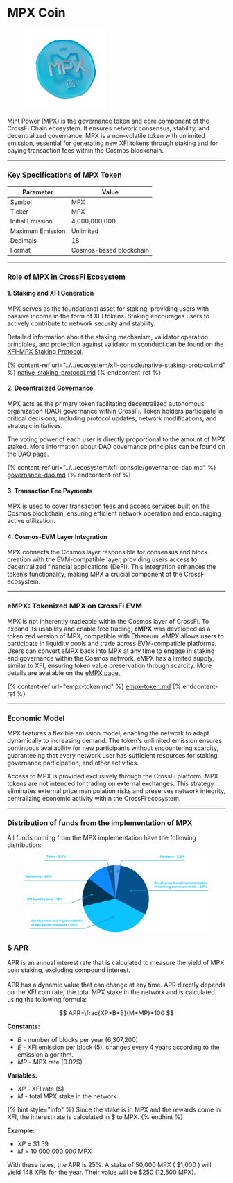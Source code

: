 # MPX Coin

<figure><img src="../../.gitbook/assets/10.png" alt="" width="188"><figcaption></figcaption></figure>

Mint Power (MPX) is the governance token and core component of the CrossFi Chain ecosystem. It ensures network consensus, stability, and decentralized governance. MPX is a non-volatile token with unlimited emission, essential for generating new XFI tokens through staking and for paying transaction fees within the Cosmos blockchain.

***

### Key Specifications of MPX Token

| Parameter        | Value                   |
| ---------------- | ----------------------- |
| Symbol           | MPX                     |
| Ticker           | MPX                     |
| Initial Emission | 4,000,000,000           |
| Maximum Emission | Unlimited               |
| Decimals         | 18                      |
| Format           | Cosmos-based blockchain |

***

### Role of MPX in CrossFi Ecosystem

#### 1. Staking and XFI Generation

MPX serves as the foundational asset for staking, providing users with passive income in the form of XFI tokens. Staking encourages users to actively contribute to network security and stability.

Detailed information about the staking mechanism, validator operation principles, and protection against validator misconduct can be found on the [XFI-MPX Staking Protocol](../../ecosystem/xfi-console/native-staking-protocol.md).

{% content-ref url="../../ecosystem/xfi-console/native-staking-protocol.md" %}
[native-staking-protocol.md](../../ecosystem/xfi-console/native-staking-protocol.md)
{% endcontent-ref %}

#### 2. Decentralized Governance

MPX acts as the primary token facilitating decentralized autonomous organization (DAO) governance within CrossFi. Token holders participate in critical decisions, including protocol updates, network modifications, and strategic initiatives.

The voting power of each user is directly proportional to the amount of MPX staked. More information about DAO governance principles can be found on the [DAO page](../../ecosystem/xfi-console/governance-dao.md).

{% content-ref url="../../ecosystem/xfi-console/governance-dao.md" %}
[governance-dao.md](../../ecosystem/xfi-console/governance-dao.md)
{% endcontent-ref %}

#### 3. Transaction Fee Payments

MPX is used to cover transaction fees and access services built on the Cosmos blockchain, ensuring efficient network operation and encouraging active utilization.

#### 4. Cosmos-EVM Layer Integration

MPX connects the Cosmos layer responsible for consensus and block creation with the EVM-compatible layer, providing users access to decentralized financial applications (DeFi). This integration enhances the token’s functionality, making MPX a crucial component of the CrossFi ecosystem.

***

### eMPX: Tokenized MPX on CrossFi EVM

MPX is not inherently tradeable within the Cosmos layer of CrossFi. To expand its usability and enable free trading, **eMPX** was developed as a tokenized version of MPX, compatible with Ethereum. eMPX allows users to participate in liquidity pools and trade across EVM-compatible platforms. Users can convert eMPX back into MPX at any time to engage in staking and governance within the Cosmos network. eMPX has a limited supply, similar to XFI, ensuring token value preservation through scarcity. More details are available on the [eMPX page.](empx-token.md)

{% content-ref url="empx-token.md" %}
[empx-token.md](empx-token.md)
{% endcontent-ref %}

***

### Economic Model

MPX features a flexible emission model, enabling the network to adapt dynamically to increasing demand. The token's unlimited emission ensures continuous availability for new participants without encountering scarcity, guaranteeing that every network user has sufficient resources for staking, governance participation, and other activities.

Access to MPX is provided exclusively through the CrossFi platform. MPX tokens are not intended for trading on external exchanges. This strategy eliminates external price manipulation risks and preserves network integrity, centralizing economic activity within the CrossFi ecosystem.

***

### Distribution of funds from the implementation of MPX

All funds coming from the MPX implementation have the following distribution:



<figure><img src="../../.gitbook/assets/blue.png" alt=""><figcaption></figcaption></figure>

### $ APR

APR is an annual interest rate that is calculated to measure the yield of MPX coin staking, excluding compound interest.\
\
APR has a dynamic value that can change at any time. APR directly depends on the XFI coin rate, the total MPX stake in the network and is calculated using the following formula:

$$
APR=\frac{XP*B*E}{M*MP}*100
$$

**Constants:**

* _B_ - number of blocks per year (6,307,200)
* _E_ - XFI emission per block (5), changes every 4 years according to the emission algorithm.
* _MP_ - MPX rate (0.02$)

**Variables:**    &#x20;

* _XP_ - XFI rate ($)
* _M_ - total MPX stake in the network

{% hint style="info" %}
Since the stake is in MPX and the rewards come in XFI, the interest rate is calculated in $ to MPX.
{% endhint %}

**Example:**    &#x20;

* &#x20;_XP_ = $1.59
* _M_ = 10 000 000 000 MPX

With these rates, the APR is 25%. A stake of 50,000 MPX ( $1,000 ) will yield 148 XFIs for the year.  Their value will be $250 (12,500 MPX).


